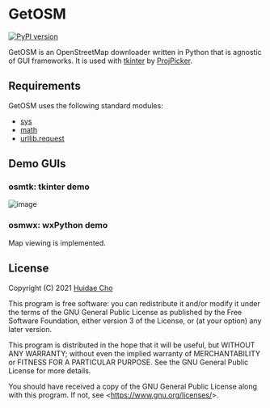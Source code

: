 # GetOSM

[![PyPI version](https://badge.fury.io/py/getosm.svg)](https://badge.fury.io/py/getosm)

GetOSM is an OpenStreetMap downloader written in Python that is agnostic of
GUI frameworks. It is used with
[tkinter](https://docs.python.org/3/library/tkinter.html) by
[ProjPicker](https://github.com/HuidaeCho/projpicker).

## Requirements

GetOSM uses the following standard modules:
* [sys](https://docs.python.org/3/library/sys.html)
* [math](https://docs.python.org/3/library/math.html)
* [urllib.request](https://docs.python.org/3/library/urllib.request.html)

## Demo GUIs

### osmtk: tkinter demo

![image](https://user-images.githubusercontent.com/7456117/126282231-34260f42-316d-4da9-9f0a-b95832f48d85.png)

### osmwx: wxPython demo

Map viewing is implemented.

## License

Copyright (C) 2021 [Huidae Cho](https://idea.isnew.info/)

This program is free software: you can redistribute it and/or modify
it under the terms of the GNU General Public License as published by
the Free Software Foundation, either version 3 of the License, or
(at your option) any later version.

This program is distributed in the hope that it will be useful,
but WITHOUT ANY WARRANTY; without even the implied warranty of
MERCHANTABILITY or FITNESS FOR A PARTICULAR PURPOSE.  See the
GNU General Public License for more details.

You should have received a copy of the GNU General Public License
along with this program.  If not, see <<https://www.gnu.org/licenses/>>.
